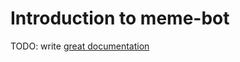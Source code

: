# Introduction to meme-bot

TODO: write [great documentation](http://jacobian.org/writing/what-to-write/)
